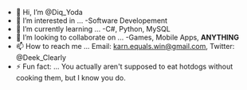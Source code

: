 - 👋 Hi, I’m @Diq_Yoda
- 👀 I’m interested in ... -Software Developement
- 🌱 I’m currently learning ... -C#, Python, MySQL
- 💞️ I’m looking to collaborate on ... -Games, Mobile Apps, __ANYTHING__
- 📫 How to reach me ... Email: karn.equals.win@gmail.com, Twitter: @Deek_Clearly
- ⚡ Fun fact: ... You actually aren't supposed to eat hotdogs without cooking them, but I know you do.
